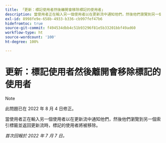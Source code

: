 ```yaml
---
title: 「更新：標記使用者然後離開會移除標記的使用者」
description: 當使用者正在輸入另一個使用者以在更新流中通知他們，然後他們瀏覽到另一個索引標籤並返回更新流時，標記的使用者將被移除。
exl-id: 8998fe9e-658b-4933-b336-cb997fef47b6
hidefromtoc: true
source-git-commit: f494534dbb4c51b93296f81e5b33201bbf49ad60
workflow-type: ht
source-wordcount: '100'
ht-degree: 100%

---
```


# 更新：標記使用者然後離開會移除標記的使用者

>[!NOTE]
>
>此問題已在 2022 年 8 月 4 日修正。

當使用者正在輸入另一個使用者以在更新流中通知他們，然後他們瀏覽到另一個索引標籤並返回更新流時，標記的使用者將被移除。

_首次回報於 2022 年 7 月 7 日。_
